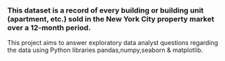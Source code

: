 ### This dataset is a record of every building or building unit (apartment, etc.) sold in the New York City property market over a 12-month period.
This project aims to answer exploratory data analyst questions regarding the data using Python libraries pandas,numpy,seaborn & matplotlib.
